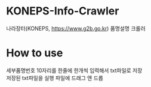 # KONEPS-Info-Crawler
나라장터(KONEPS, https://www.g2b.go.kr) 품명설명 크롤러


# How to use
세부품명번호 10자리를 한줄에 한개씩 입력해서 txt파일로 저장  
저장된 txt파일을 실행 파일에 드래그 앤 드롭
